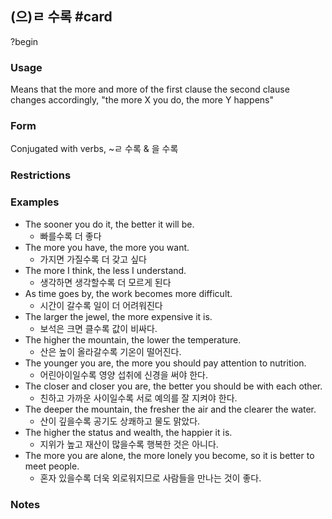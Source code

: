 ## (으)ㄹ 수록 #card
?begin
### Usage
Means that the more and more of the first clause the second clause changes accordingly, "the more X you do, the more Y happens"
### Form
Conjugated with verbs, ~ㄹ 수록 & 을 수록
### Restrictions
### Examples
* The sooner you do it, the better it will be.
	* 빠를수록 더 좋다
* The more you have, the more you want.
	* 가지면 가질수록 더 갖고 싶다
* The more I think, the less I understand.
	* 생각하면 생각할수록 더 모르게 된다
* As time goes by, the work becomes more difficult.
	* 시간이 갈수록 일이 더 어려워진다
* The larger the jewel, the more expensive it is.
	* 보석은 크면 클수록 값이 비싸다.
* The higher the mountain, the lower the temperature.
	* 산은 높이 올라갈수록 기온이 떨어진다.
* The younger you are, the more you should pay attention to nutrition.
	* 어린아이일수록 영양 섭취에 신경을 써야 한다.
* The closer and closer you are, the better you should be with each other.
	* 친하고 가까운 사이일수록 서로 예의를 잘 지켜야 한다.
* The deeper the mountain, the fresher the air and the clearer the water.
	* 산이 깊을수록 공기도 상쾌하고 물도 맑았다.
* The higher the status and wealth, the happier it is.
	* 지위가 높고 재산이 많을수록 행복한 것은 아니다.
* The more you are alone, the more lonely you become, so it is better to meet people.
	* 혼자 있을수록 더욱 외로워지므로 사람들을 만나는 것이 좋다.
### Notes
<!--SR:!2025-06-13,118,250-->
